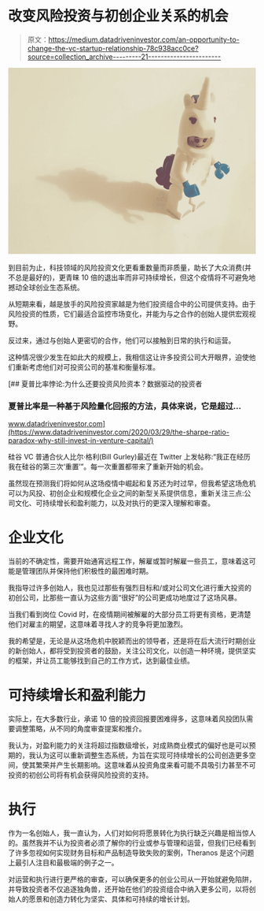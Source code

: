 # 改变风险投资与初创企业关系的机会

> 原文：<https://medium.datadriveninvestor.com/an-opportunity-to-change-the-vc-startup-relationship-78c938acc0ce?source=collection_archive---------21----------------------->

![](img/387564d2149c6d002003a56a1d8dc869.png)

到目前为止，科技领域的风险投资文化更看重数量而非质量，助长了大众消费(并不总是最好的)，更青睐 10 倍的退出率而非可持续增长，但这个疫情将不可避免地撼动全球创业生态系统。

从短期来看，越是放手的风险投资家越是为他们投资组合中的公司提供支持。由于风险投资的性质，它们最适合监控市场变化，并能为与之合作的创始人提供宏观视野。

反过来，通过与创始人更密切的合作，他们可以接触到日常的执行和运营。

这种情况很少发生在如此大的规模上，我相信这让许多投资公司大开眼界，迫使他们重新考虑他们对可投资公司的基准和衡量标准。

[](https://www.datadriveninvestor.com/2020/03/29/the-sharpe-ratio-paradox-why-still-invest-in-venture-capital/) [## 夏普比率悖论:为什么还要投资风险资本？数据驱动的投资者

### 夏普比率是一种基于风险量化回报的方法，具体来说，它是超过…

www.datadriveninvestor.com](https://www.datadriveninvestor.com/2020/03/29/the-sharpe-ratio-paradox-why-still-invest-in-venture-capital/) 

硅谷 VC 普通合伙人比尔·格利(Bill Gurley)最近在 Twitter 上发帖称:“我正在经历我在硅谷的第三次‘重置’”。每一次重置都带来了重新开始的机会。

虽然现在预测我们将如何从这场疫情中崛起和复苏还为时过早，但我希望这场危机可以为风投、初创企业和规模化企业之间的新型关系提供信息，重新关注三点:公司文化、可持续增长和盈利能力，以及对执行的更深入理解和审查。

# 企业文化

当前的不确定性，需要开始通宵远程工作，解雇或暂时解雇一些员工，意味着这可能是管理团队并保持他们积极性的最困难时期。

我指导过许多创始人，我也见过那些有强烈目标和/或对公司文化进行重大投资的初创公司，比那些一直认为这些方面“很好”的公司更成功地度过了这场风暴。

当我们看到岗位 Covid 时，在疫情期间被解雇的大部分员工将更有资格，更清楚他们对雇主的期望，这意味着寻找人才的竞争将更加激烈。

我的希望是，无论是从这场危机中脱颖而出的领导者，还是将在后大流行时期创业的新创始人，都将受到投资者的鼓励，关注公司文化，以创造一种环境，提供坚实的框架，并让员工能够找到自己的工作方式，达到最佳业绩。

# 可持续增长和盈利能力

实际上，在大多数行业，承诺 10 倍的投资回报要困难得多，这意味着风投团队需要调整策略，从不同的角度审查提案和推介。

我认为，对盈利能力的关注将超过指数级增长，对成熟商业模式的偏好也是可以预期的，我认为这可以重新调整生态系统，为旨在实现可持续增长的公司创造更多空间，使其繁荣并产生长期影响。这意味着从投资角度来看可能不具吸引力甚至不可投资的初创公司将有机会获得风险投资的支持。

# 执行

作为一名创始人，我一直认为，人们对如何将愿景转化为执行缺乏兴趣是相当惊人的。虽然我并不认为投资者必须了解你的行业或参与管理和运营，但我们已经看到了许多忽视如何实现财务目标和产品制造导致失败的案例，Theranos 是这个问题上最引人注目和最极端的例子之一。

对运营和执行进行更严格的审查，可以确保更多的创业公司从一开始就避免陷阱，并导致投资者不仅追逐独角兽，还开始在他们的投资组合中纳入更多公司，以将创始人的愿景和创造力转化为坚实、具体和可持续的增长计划。